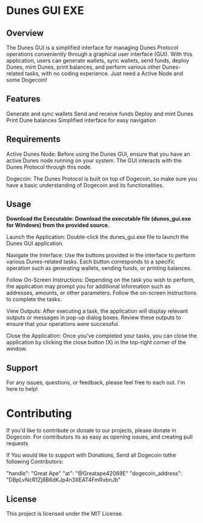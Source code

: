 # Dunes GUI EXE
## Overview
The Dunes GUI is a simplified interface for managing Dunes Protocol operations conveniently through a graphical user interface (GUI). With this application, users can generate wallets, sync wallets, send funds, deploy Dunes, mint Dunes, print balances, and perform various other Dunes-related tasks, with no coding experience. Just need a Active Node and some Dogecoin!

## Features
Generate and sync wallets
Send and receive funds
Deploy and mint Dunes
Print Dune balances
Simplified interface for easy navigation

## Requirements
Active Dunes Node: Before using the Dunes GUI, ensure that you have an active Dunes node running on your system. The GUI interacts with the Dunes Protocol through this node.

Dogecoin: The Dunes Protocol is built on top of Dogecoin, so make sure you have a basic understanding of Dogecoin and its functionalities.

## Usage
**Download the Executable: Download the executable file (dunes_gui.exe for Windows) from the provided source.**

Launch the Application: Double-click the dunes_gui.exe file to launch the Dunes GUI application.

Navigate the Interface: Use the buttons provided in the interface to perform various Dunes-related tasks. Each button corresponds to a specific operation such as generating wallets, sending funds, or printing balances.

Follow On-Screen Instructions: Depending on the task you wish to perform, the application may prompt you for additional information such as addresses, amounts, or other parameters. Follow the on-screen instructions to complete the tasks.

View Outputs: After executing a task, the application will display relevant outputs or messages in pop-up dialog boxes. Review these outputs to ensure that your operations were successful.

Close the Application: Once you've completed your tasks, you can close the application by clicking the close button (X) in the top-right corner of the window.

## Support
For any issues, questions, or feedback, please feel free to each out. I'm here to help!

# Contributing
If you'd like to contribute or donate to our projects, please donate in Dogecoin. For contributors its as easy as opening issues, and creating pull requests

If You would like to support with Donations, Send all Dogecoin tothe following Contributors:

"handle": "Great Ape" "at": "@Greatape42069E" "dogecoin_address": "DBpLvNcR1Zj8B6dKJp4n3XEAT4FmRxbnJb"

## License
This project is licensed under the MIT License.
